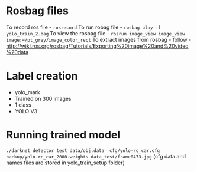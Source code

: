 # Rosbag files
To record ros file - `rosrecord`
To run robag file - `rosbag play -l yolo_train_2.bag`
To view the rosbag file - `rosrun image_view image_view image:=/pt_grey/image_color_rect`
To extract images from rosbag - follow - http://wiki.ros.org/rosbag/Tutorials/Exporting%20image%20and%20video%20data

# Label creation 
- yolo_mark
- Trained on 300 images
- 1 class
- YOLO V3

# Running trained model
`./darknet detector test data/obj.data  cfg/yolo-rc_car.cfg backup/yolo-rc_car_2000.weights data_test/frame0473.jpg`
(cfg data and names files are stored in yolo_train_setup folder)
